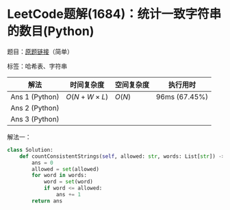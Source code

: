 # LeetCode题解(1684)：统计一致字符串的数目(Python)

题目：[原题链接](https://leetcode-cn.com/problems/count-the-number-of-consistent-strings/)（简单）

标签：哈希表、字符串

| 解法           | 时间复杂度 | 空间复杂度 | 执行用时      |
| -------------- | ---------- | ---------- | ------------- |
| Ans 1 (Python) | $O(N+W×L)$ | $O(N)$     | 96ms (67.45%) |
| Ans 2 (Python) |            |            |               |
| Ans 3 (Python) |            |            |               |

解法一：

```python
class Solution:
    def countConsistentStrings(self, allowed: str, words: List[str]) -> int:
        ans = 0
        allowed = set(allowed)
        for word in words:
            word = set(word)
            if word <= allowed:
                ans += 1
        return ans
```

